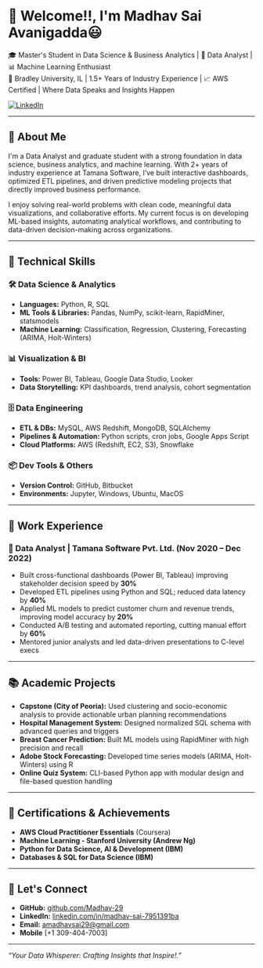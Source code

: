 # 👋 Welcome!!, I'm Madhav Sai Avanigadda😃

🎓 Master's Student in Data Science & Business Analytics | 🧠 Data Analyst | 📊 Machine Learning Enthusiast  
📍 Bradley University, IL | 1.5+ Years of Industry Experience | 📈 AWS Certified | Where Data Speaks and Insights Happen

[![LinkedIn](https://img.shields.io/badge/LinkedIn-blue?logo=linkedin)](https://www.linkedin.com/in/madhav-sai-avanigadda-7951391ba)

---

## 💼 About Me

I'm a Data Analyst and graduate student with a strong foundation in data science, business analytics, and machine learning. With 2+ years of industry experience at Tamana Software, I’ve built interactive dashboards, optimized ETL pipelines, and driven predictive modeling projects that directly improved business performance.

I enjoy solving real-world problems with clean code, meaningful data visualizations, and collaborative efforts. My current focus is on developing ML-based insights, automating analytical workflows, and contributing to data-driven decision-making across organizations.

---

## 🔧 Technical Skills

### 🛠️ Data Science & Analytics
- **Languages:** Python, R, SQL  
- **ML Tools & Libraries:** Pandas, NumPy, scikit-learn, RapidMiner, statsmodels  
- **Machine Learning:** Classification, Regression, Clustering, Forecasting (ARIMA, Holt-Winters)

### 📊 Visualization & BI
- **Tools:** Power BI, Tableau, Google Data Studio, Looker  
- **Data Storytelling:** KPI dashboards, trend analysis, cohort segmentation

### 🗄️ Data Engineering
- **ETL & DBs:** MySQL, AWS Redshift, MongoDB, SQLAlchemy  
- **Pipelines & Automation:** Python scripts, cron jobs, Google Apps Script  
- **Cloud Platforms:** AWS (Redshift, EC2, S3), Snowflake  

### 📦 Dev Tools & Others
- **Version Control:** GitHub, Bitbucket  
- **Environments:** Jupyter, Windows, Ubuntu, MacOS

---

## 🧪 Work Experience

### 🔹 Data Analyst | Tamana Software Pvt. Ltd. (Nov 2020 – Dec 2022)
- Built cross-functional dashboards (Power BI, Tableau) improving stakeholder decision speed by **30%**
- Developed ETL pipelines using Python and SQL; reduced data latency by **40%**
- Applied ML models to predict customer churn and revenue trends, improving model accuracy by **20%**
- Conducted A/B testing and automated reporting, cutting manual effort by **60%**
- Mentored junior analysts and led data-driven presentations to C-level execs

---

## 📚 Academic Projects

- **Capstone (City of Peoria):** Used clustering and socio-economic analysis to provide actionable urban planning recommendations
- **Hospital Management System:** Designed normalized SQL schema with advanced queries and triggers
- **Breast Cancer Prediction:** Built ML models using RapidMiner with high precision and recall
- **Adobe Stock Forecasting:** Developed time series models (ARIMA, Holt-Winters) using R
- **Online Quiz System:** CLI-based Python app with modular design and file-based question handling

---

## 📜 Certifications & Achievements

- **AWS Cloud Practitioner Essentials** (Coursera)  
- **Machine Learning - Stanford University (Andrew Ng)**  
- **Python for Data Science, AI & Development (IBM)**  
- **Databases & SQL for Data Science (IBM)**

---

## 🚀 Let's Connect

- **GitHub:** [github.com/Madhav-29](https://github.com/Madhav-29)  
- **LinkedIn:** [linkedin.com/in/madhav-sai-7951391ba](https://www.linkedin.com/in/madhav-sai-7951391ba)  
- **Email:** [amadhavsai29@gmail.com](mailto:amadhavsai29@gmail.com)
- **Mobile** [+1 309-404-7003]
---

_“Your Data Whisperer: Crafting Insights that Inspire!.”_
